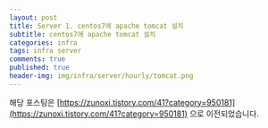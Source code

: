 ```yaml
---
layout: post
title: Server 1. centos7에 apache tomcat 설치
subtitle: centos7에 apache tomcat 설치
categories: infra
tags: infra server
comments: true
published: true
header-img: img/infra/server/hourly/tomcat.png
---
```


해당 포스팅은 [https://zunoxi.tistory.com/41?category=950181](https://zunoxi.tistory.com/41?category=950181) 으로 이전되었습니다.

<!--

## 개요
> `centos7`에 apache tomcat 설치

<br>
  
## Tomcat Linux 설치
---
윈도우에 톰캣설치하는것은 매우 간단한데 리눅스는 ubuntu만 다뤄봐서 그런지 centos는 약간의 다름이 느껴진다. 이번 포스팅에는 centos7.5환경에 apache tomcat 9.x 버전의 설치를 다뤄본다.


<br>


---

### **1. tomcat 사이트 접속**

<br>

톰캣 공식사이트에서 톰캣 9.0.35 버전의 링크를 복사한다.

[https://tomcat.apache.org/download-90.cgi](https://tomcat.apache.org/download-90.cgi)

(해당 페이지에서 core에 "apache-tomcat-9.0.35.tar.gz"에 오늘쪽 마우스를 눌러 링크를 복사한다.)

<br>

![그림1](/assets/img/infra/server/install/1.png)

<br>

### **2\. 의존성 주입**

<br>

```
 yum install -y wget   
```

\* 참고 : GNU Wget는웹서버로부터콘텐츠를가져오는컴퓨터프로그램으로, GNU프로젝트의일부. 

<br>

### **3\. 톰캣 설치 및 압축풀기**

<br>

톰캣을 언패키징할 폴더로 이동하여 아래 명령어를 입력한다.

(아무곳에서나 다운로드 받아도 되나 원활한 환경변수 설정을 위해 /usr/local 에서 압축을 풀어준다)

**(1) 다운로드 **

```
wget http://mirror.navercorp.com/apache/tomcat/tomcat-9/v9.0.35/bin/apache-tomcat-9.0.35.tar.gz
```

<br>

![그림2](/assets/img/infra/server/install/2.png)

<br>

**(2) 압축풀기**

다운로드 받은 위치에서 해당 파일의 압축을 풀어준다.

```
tar xvfz apache-tomcat-9.0.35.tar.gz
```

<br>

### **4\. 톰캣 실행**

<br>

쉘에 아래 명령어를 입력한다.

```
/usr/local/apache-tomcat-9.0.35/bin/startup.sh 
```

<br>

![그림3](/assets/img/infra/server/install/3.png)

<br>

이런식으로 진행되면 톰캣이 실행된것이다.

<br>

![그림4](/assets/img/infra/server/install/4.png)

<br>

아파치 톰캣의 기본 connect port는 8080번이므로 

호스트의 ip : 8080 포트로 접속했을때 위와 같은 고양이 화면이 나타나면 정상적으로 실행중이라 판단할 수 있다.

<br>

### **5\. 자동실행등록 (서비스 등록)**

<br>

매번 해당경로까지 이동해서 켜주기에는 번거롭기때문에

서버 실행 시 자동으로 실행될 수 있도록 서비스를 등록해 본다.

먼저 실행중이던 톰캣을 중지한다.

```
/usr/local/apache-tomcat-9.0.35/bin/catalina.sh stop
```

다음, 톰캣 서비스를 만들어주고 아래와 같이 입력한다.

```
vi /usr/lib/systemd/system/tomcat.service
```

```
[Unit]
Description=tomcat9
After=network.target syslog.target

[Service]
Type=forking

Environment=JAVA_HOME=/usr/local/victolee/jdk1.8
User=root
Group=root

ExecStart=/usr/local/apache-tomcat-9.0.35/bin/startup.sh
ExecStop=/usr/local/apache-tomcat-9.0.35/bin/shutdown.sh

UMask=0007
RestartSec=10
Restart=always



SuccessExitStatus=143


[Install]
WantedBy=multi-user.target
```

이제 다음 일련의 과정을 진행하면 톰캣이 서버 재부팅시에도 정상적으로 작용되는것을 볼 수 있다.

```
systemctl enable tomcat.service
systemctl start tomcat.service

reboot
ps -ef | grep tomcat
```

<br>

![그림5](/assets/img/infra/server/install/5.png)

<br>

다음과 같이 출력되면 서비스 자동 실행도 완료 된것이다.

---

-->
